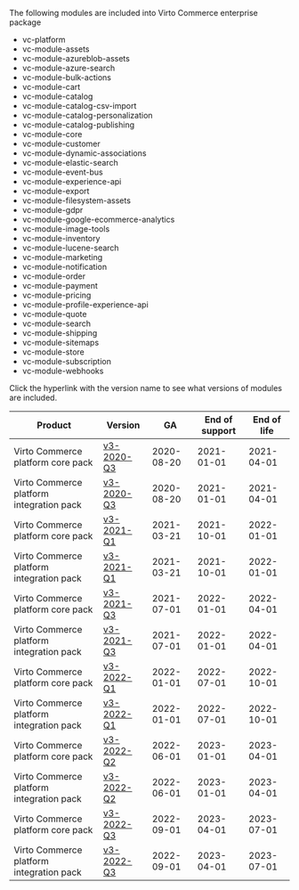 
The following modules are included into Virto Commerce enterprise package

* vc-platform
* vc-module-assets
* vc-module-azureblob-assets
* vc-module-azure-search
* vc-module-bulk-actions
* vc-module-cart
* vc-module-catalog
* vc-module-catalog-csv-import
* vc-module-catalog-personalization
* vc-module-catalog-publishing
* vc-module-core
* vc-module-customer
* vc-module-dynamic-associations 
* vc-module-elastic-search
* vc-module-event-bus
* vc-module-experience-api
* vc-module-export
* vc-module-filesystem-assets 
* vc-module-gdpr
* vc-module-google-ecommerce-analytics
* vc-module-image-tools
* vc-module-inventory
* vc-module-lucene-search
* vc-module-marketing
* vc-module-notification
* vc-module-order
* vc-module-payment
* vc-module-pricing
* vc-module-profile-experience-api
* vc-module-quote
* vc-module-search
* vc-module-shipping
* vc-module-sitemaps
* vc-module-store
* vc-module-subscription
* vc-module-webhooks


Click the hyperlink with the version name to see what versions of modules are included.

| Product                                | Version     | GA       | End of support | End of life | 
|---------                               |---------    |----      | -------        | ----        | 
|Virto Commerce platform core pack       |[v3-2020-Q3](v3-2020-Q3.md) |2020-08-20|2021-01-01      |2021-04-01   | 
|Virto Commerce platform integration pack|[v3-2020-Q3](v3-2020-Q3.md)   |2020-08-20|2021-01-01      |2021-04-01   | 
|Virto Commerce platform core pack       |[v3-2021-Q1](v3-2021-Q1.md)   |2021-03-21|2021-10-01      |2022-01-01   | 
|Virto Commerce platform integration pack|[v3-2021-Q1](v3-2021-Q1.md)   |2021-03-21|2021-10-01      |2022-01-01   | 
|Virto Commerce platform core pack       |[v3-2021-Q3](v3-2021-Q3.md)   |2021-07-01|2022-01-01      |2022-04-01   | 
|Virto Commerce platform integration pack|[v3-2021-Q3](v3-2021-Q3.md)   |2021-07-01|2022-01-01      |2022-04-01   | 
|Virto Commerce platform core pack       |[v3-2022-Q1](v3-2022-Q1.md)   |2022-01-01|2022-07-01      |2022-10-01   | 
|Virto Commerce platform integration pack|[v3-2022-Q1](v3-2022-Q1.md)   |2022-01-01|2022-07-01      |2022-10-01   |
|Virto Commerce platform core pack       |[v3-2022-Q2](v3-2022-Q2.md)   |2022-06-01|2023-01-01      |2023-04-01   | 
|Virto Commerce platform integration pack|[v3-2022-Q2](v3-2022-Q2.md)   |2022-06-01|2023-01-01      |2023-04-01   |
|Virto Commerce platform core pack       |[v3-2022-Q3](v3-2022-Q3.md)   |2022-09-01|2023-04-01      |2023-07-01   | 
|Virto Commerce platform integration pack|[v3-2022-Q3](v3-2022-Q3.md)   |2022-09-01|2023-04-01      |2023-07-01   |
